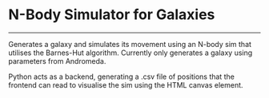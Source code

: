 # N-Body Simulator for Galaxies
---
Generates a galaxy and simulates its movement using an N-body sim that utilises the Barnes-Hut algorithm. Currently only generates a galaxy using parameters from Andromeda.

Python acts as a backend, generating a .csv file of positions that the frontend can read to visualise the sim using the HTML canvas element.
